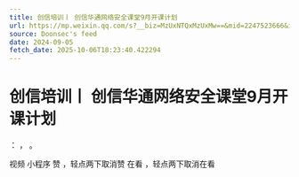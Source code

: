 ```yaml
---
title: 创信培训丨 创信华通网络安全课堂9月开课计划
url: https://mp.weixin.qq.com/s?__biz=MzUxNTQxMzUxMw==&mid=2247523666&idx=1&sn=5beab0f8f8e61ff1a78248c7362abd13
source: Doonsec's feed
date: 2024-09-05
fetch_date: 2025-10-06T18:23:40.422294
---
```


# 创信培训丨 创信华通网络安全课堂9月开课计划

：
，
。

视频
小程序
赞
，轻点两下取消赞
在看
，轻点两下取消在看
